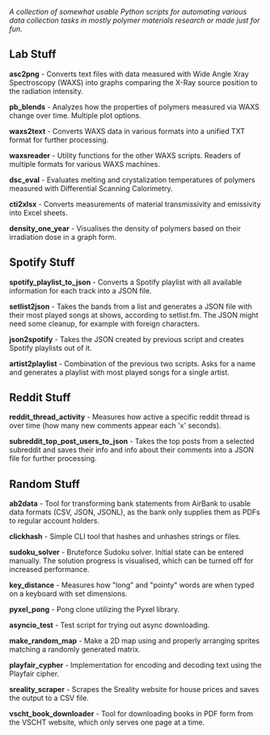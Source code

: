 *A collection of somewhat usable Python scripts for automating various data collection tasks in mostly polymer materials research or made just for fun.*

## Lab Stuff

**asc2png** - Converts text files with data measured with Wide Angle Xray Spectroscopy (WAXS) into graphs comparing the X-Ray source position to the radiation intensity.

**pb_blends** - Analyzes how the properties of polymers measured via WAXS change over time. Multiple plot options.

**waxs2text** - Converts WAXS data in various formats into a unified TXT format for further processing.

**waxsreader** - Utility functions for the other WAXS scripts. Readers of multiple formats for various WAXS machines.

**dsc_eval** - Evaluates melting and crystalization temperatures of polymers measured with Differential Scanning Calorimetry.

**cti2xlsx** - Converts measurements of material transmissivity and emissivity into Excel sheets.

**density_one_year** - Visualises the density of polymers based on their irradiation dose in a graph form.


## Spotify Stuff

**spotify_playlist_to_json** - Converts a Spotify playlist with all available information for each track into a JSON file.

**setlist2json** - Takes the bands from a list and generates a JSON file with their most played songs at shows, according to setlist.fm. The JSON might need some cleanup, for example with foreign characters.

**json2spotify** - Takes the JSON created by previous script and creates Spotify playlists out of it.

**artist2playlist** - Combination of the previous two scripts. Asks for a name and generates a playlist with most played songs for a single artist.


## Reddit Stuff

**reddit_thread_activity** - Measures how active a specific reddit thread is over time (how many new comments appear each 'x' seconds).

**subreddit_top_post_users_to_json** - Takes the top posts from a selected subreddit and saves their info and info about their comments into a JSON file for further processing.


## Random Stuff

**ab2data** - Tool for transforming bank statements from AirBank to usable data formats (CSV, JSON, JSONL), as the bank only supplies them as PDFs to regular account holders.

**clickhash** - Simple CLI tool that hashes and unhashes strings or files.

**sudoku_solver** - Bruteforce Sudoku solver. Initial state can be entered manually. The solution progress is visualised, which can be turned off for increased performance.

**key_distance** - Measures how "long" and "pointy" words are when typed on a keyboard with set dimensions.

**pyxel_pong** - Pong clone utilizing the Pyxel library.

**asyncio_test** - Test script for trying out async downloading.

**make_random_map** - Make a 2D map using and properly arranging sprites matching a randomly generated matrix.

**playfair_cypher** - Implementation for encoding and decoding text using the Playfair cipher.

**sreality_scraper** - Scrapes the Sreality website for house prices and saves the output to a CSV file.

**vscht_book_downloader** - Tool for downloading books in PDF form from the VSCHT website, which only serves one page at a time.
